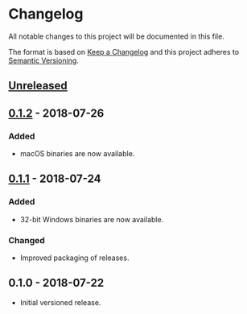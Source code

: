 # Changelog

All notable changes to this project will be documented in this file.

The format is based on [Keep a Changelog](http://keepachangelog.com/en/1.0.0/)
and this project adheres to [Semantic Versioning](http://semver.org/spec/v2.0.0.html).

## [Unreleased]

## [0.1.2] - 2018-07-26

### Added

- macOS binaries are now available.

## [0.1.1] - 2018-07-24

### Added

- 32-bit Windows binaries are now available.

### Changed

- Improved packaging of releases.

## 0.1.0 - 2018-07-22

- Initial versioned release.

[Unreleased]: https://github.com/Calinou/clr/compare/v0.1.2...HEAD
[0.1.2]: https://github.com/Calinou/clr/compare/v0.1.1...v0.1.2
[0.1.1]: https://github.com/Calinou/clr/compare/v0.1.0...v0.1.1
